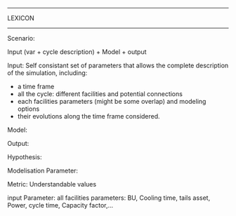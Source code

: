 *******
LEXICON
*******


Scenario:

Input (var + cycle description) + Model + output


Input:
Self consistant set of parameters that allows the complete description of the
simulation, including:
 - a time frame
 - all the cycle: different facilities and
  potential connections
 - each facilities parameters (might be some overlap) and
  modeling options
 - their evolutions along the time frame considered.

Model:

Output:

Hypothesis:

Modelisation Parameter:

Metric:
  Understandable values

input Parameter:
  all facilities parameters: BU, Cooling time, tails asset, Power, cycle time,
  Capacity factor,...




